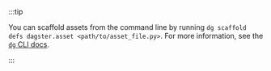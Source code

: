 :::tip

You can scaffold assets from the command line by running `dg scaffold defs dagster.asset <path/to/asset_file.py>`. For more information, see the [`dg` CLI docs](/api/clis/dg-cli/dg-cli-reference#dg-scaffold).

:::
